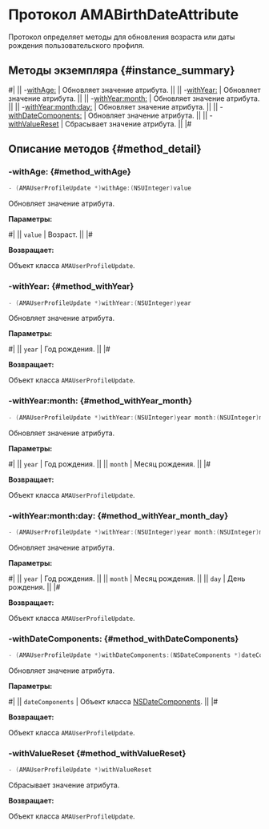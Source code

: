 # Протокол AMABirthDateAttribute

Протокол определяет методы для обновления возраста или даты рождения пользовательского профиля.

## Методы экземпляра {#instance_summary}

#|
|| -[withAge:](#method_withAge) | Обновляет значение атрибута. ||
|| -[withYear:](#method_withYear) | Обновляет значение атрибута. ||
|| -[withYear:month:](#method_withYear_month) | Обновляет значение атрибута. ||
|| -[withYear:month:day:](#method_withYear_month_day) | Обновляет значение атрибута. ||
|| -[withDateComponents:](#method_withDateComponents) | Обновляет значение атрибута. ||
|| -[withValueReset](#method_withValueReset) | Сбрасывает значение атрибута. ||
|#

## Описание методов {#method_detail}

### -withAge: {#method_withAge}

```objectivec translate=no
- (AMAUserProfileUpdate *)withAge:(NSUInteger)value
```

Обновляет значение атрибута.

**Параметры:**

#|
|| `value` | Возраст. ||
|#

**Возвращает:**

Объект класса `AMAUserProfileUpdate`.

### -withYear: {#method_withYear}

```objectivec translate=no
- (AMAUserProfileUpdate *)withYear:(NSUInteger)year
```

Обновляет значение атрибута.

**Параметры:**

#|
|| `year` | Год рождения. ||
|#

**Возвращает:**

Объект класса `AMAUserProfileUpdate`.

### -withYear:month: {#method_withYear_month}

```objectivec translate=no
- (AMAUserProfileUpdate *)withYear:(NSUInteger)year month:(NSUInteger)month
```

Обновляет значение атрибута.

**Параметры:**

#|
|| `year` | Год рождения. ||
|| `month` | Месяц рождения. ||
|#

**Возвращает:**

Объект класса `AMAUserProfileUpdate`.

### -withYear:month:day: {#method_withYear_month_day}

```objectivec translate=no
- (AMAUserProfileUpdate *)withYear:(NSUInteger)year month:(NSUInteger)month day:(NSUInteger)day
```

Обновляет значение атрибута.

**Параметры:**

#|
|| `year` | Год рождения. ||
|| `month` | Месяц рождения. ||
|| `day` | День рождения. ||
|#

**Возвращает:**

Объект класса `AMAUserProfileUpdate`.

### -withDateComponents: {#method_withDateComponents}

```objectivec translate=no
- (AMAUserProfileUpdate *)withDateComponents:(NSDateComponents *)dateComponents
```

Обновляет значение атрибута.

**Параметры:**

#|
|| `dateComponents` | Объект класса [NSDateComponents](https://developer.apple.com/documentation/foundation/nsdatecomponents). ||
|#

**Возвращает:**

Объект класса `AMAUserProfileUpdate`.

### -withValueReset {#method_withValueReset}

```objectivec translate=no
- (AMAUserProfileUpdate *)withValueReset
```

Сбрасывает значение атрибута.

**Возвращает:**

Объект класса `AMAUserProfileUpdate`.
